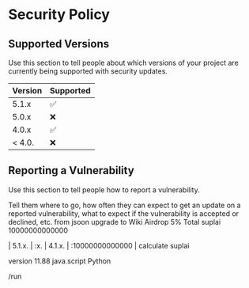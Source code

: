 # Security Policy

## Supported Versions

Use this section to tell people about which versions of your project are
currently being supported with security updates.

| Version | Supported          |
| ------- | ------------------ |
| 5.1.x   | :white_check_mark: |
| 5.0.x   | :x:                |
| 4.0.x   | :white_check_mark: |
| < 4.0.  | :x:                |

## Reporting a Vulnerability

Use this section to tell people how to report a vulnerability.

Tell them where to go, how often they can expect to get an update on a
reported vulnerability, what to expect if the vulnerability is accepted or
declined, etc.
from
jsoon upgrade to Wiki 
Airdrop 5% 
Total suplai 10000000000000

| 5.1.x.  | :x.
| 4.1.x.  | :10000000000000
| calculate suplai 

version 11.88
java.script
Python


/run
